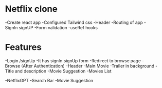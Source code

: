 # Netflix clone

-Create react app
-Configured Tailwind css
-Header
-Routing of app
-SignIn signUP
-Form validation
-useRef hooks


# Features
-Login /signUp
  -It has signIn signUp form
  -Redirect to browse page
-Browse (After Authentication)
  -Header
  -Main Movie
    -Trailer in background
    -Title and description
    -Movie Suggestion
      -Movies List

-NetflixGPT
  -Search Bar
  -Movie Suggestion